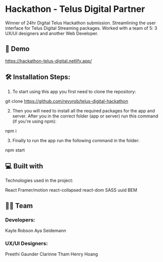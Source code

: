 # Hackathon - Telus Digital Partner 
Winner of 24hr Digital Telus Hackathon submission.   Streamlining the user interface for Telus Digital Streaming packages.  Worked with a team of 5: 3 UX/UI designers and another Web Developer.

## 🚀 Demo
https://hackathon-telus-digital.netlify.app/

## 🛠️ Installation Steps:
1. To start using this app you first need to clone the repository:

git clone https://github.com/revyrob/telus-digital-hackathon

2. Then you will need to install all the required packages for the app and server. After you in the correct folder (app or server) run this command (if you're using npm):

npm i

3. Finally to run the app run the following command in the folder:

npm start

## 💻 Built with
Technologies used in the project:

React
Framer/motion
react-collapsed
react-dom
SASS
uuid
BEM


## 👩‍💻 Team
### Developers:
Kayle Robson
Aya Seidemann

### UX/UI Designers:
Preethi Gaunder
Clarinne Tham
Henry Hoang
